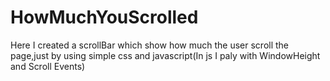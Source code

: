 # HowMuchYouScrolled
Here I created a scrollBar which show how much the user scroll the page,just by using simple css and javascript(In js I paly with WindowHeight and Scroll Events)
